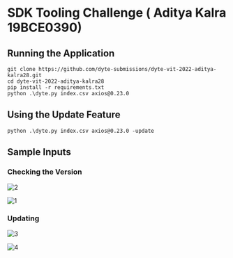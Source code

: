# SDK Tooling Challenge ( Aditya Kalra 19BCE0390)

## Running the Application

```
git clone https://github.com/dyte-submissions/dyte-vit-2022-aditya-kalra28.git
cd dyte-vit-2022-aditya-kalra28
pip install -r requirements.txt
python .\dyte.py index.csv axios@0.23.0
```

## Using the Update Feature

```
python .\dyte.py index.csv axios@0.23.0 -update
```

## Sample Inputs

### Checking the Version

![2](https://user-images.githubusercontent.com/58948739/171419778-b88b7e1f-9c6c-4b72-8561-9d4f774ace62.PNG)

![1](https://user-images.githubusercontent.com/58948739/171419703-07b7926d-05f0-499f-a293-3bde556e48dd.PNG)


### Updating 

![3](https://user-images.githubusercontent.com/58948739/171419822-cb5b773b-1643-424b-a155-6f5ea5934753.PNG)

![4](https://user-images.githubusercontent.com/58948739/171419845-28624838-4758-47ef-8e24-a60e9ca923e8.PNG)

